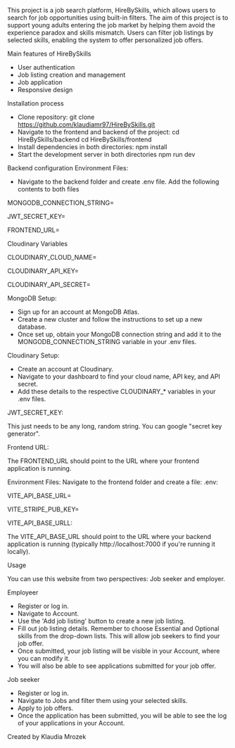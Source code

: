 This project is a job search platform, HireBySkills, which allows users to search for job opportunities using built-in filters. 
The aim of this project is to support young adults entering the job market by helping them avoid the experience paradox and skills mismatch. 
Users can filter job listings by selected skills, enabling the system to offer personalized job offers.

Main features of HireBySkills
- User authentication
- Job listing creation and management
- Job application
- Responsive design

Installation process
- Clone repository:
  git clone https://github.com/klaudiamr97/HireBySkills.git
- Navigate to the frontend and backend of the project:
  cd HireBySkills/backend
  cd HireBySkills/frontend
- Install dependencies in both directories:
npm install
- Start the development server in both directories
npm run dev

Backend configuration
Environment Files: 
- Navigate to the backend folder and create .env file. Add the following contents to both files

MONGODB_CONNECTION_STRING=

JWT_SECRET_KEY=

FRONTEND_URL=

Cloudinary Variables

CLOUDINARY_CLOUD_NAME=

CLOUDINARY_API_KEY=

CLOUDINARY_API_SECRET=

MongoDB Setup:

- Sign up for an account at MongoDB Atlas.
- Create a new cluster and follow the instructions to set up a new database.
- Once set up, obtain your MongoDB connection string and add it to the MONGODB_CONNECTION_STRING variable in your .env files.

Cloudinary Setup:

- Create an account at Cloudinary.
- Navigate to your dashboard to find your cloud name, API key, and API secret.
- Add these details to the respective CLOUDINARY_* variables in your .env files.

JWT_SECRET_KEY:

This just needs to be any long, random string. You can google "secret key generator".

Frontend URL:

The FRONTEND_URL should point to the URL where your frontend application is running.

Environment Files: Navigate to the frontend folder and create a file: .env:

VITE_API_BASE_URL=

VITE_STRIPE_PUB_KEY=

VITE_API_BASE_URLL:

The VITE_API_BASE_URL should point to the URL where your backend application is running (typically http://localhost:7000 if you're running it locally).


Usage

You can use this website from two perspectives: Job seeker and employer. 

Employeer

- Register or log in.
- Navigate to Account.
- Use the 'Add job listing' button to create a new job listing.
- Fill out job listing details. Remember to choose Essential and Optional skills from the drop-down lists. This will allow job seekers to find your job offer.
- Once submitted, your job listing will be visible in your Account, where you can modify it.
- You will also be able to see applications submitted for your job offer.

Job seeker

- Register or log in.
- Navigate to Jobs and filter them using your selected skills.
- Apply to job offers.
- Once the application has been submitted, you will be able to see the log of your applications in your Account.

Created by Klaudia Mrozek
